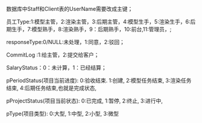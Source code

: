 数据库中Staff和Client表的UserName需要改成主键；

员工Type:1:模型主管，2:渲染主管，3:后期主管，4:模型生手，5:渲染生手，6:后期生手，7:模型熟手，8:渲染熟手，9：后期熟手，10:前台,11:管理员，;
 
responseType:0/NULL:未处理，1:同意，2:驳回；

CommitLog :1:给主管，2:提交给客户；

SalaryStatus：0：未计算，1：已经结算；

pPeriodStatus(项目当前进度): 0:验收结束. 1:创建, 2:模型任务结束, 3:渲染任务结束, 4:后期任务结束,也就是完成状态, 

pProjectStatus(项目当前状态): 0:已完成, 1:暂停, 2:终止, 3:进行中, 

pType(项目类型): 0:大型, 1:中型, 2:小型, 3:微型
